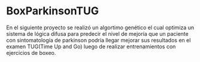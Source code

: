 # BoxParkinsonTUG
En el siguiente proyecto se realizó un algortimo genético el cual optimiza un sistema de lógica difusa para predecir el nivel de mejoría que un paciente con sintomatología de parkinson podría llegar mejorar sus resultados en el examen TUG(Time Up and Go) luego de realizar entrenamientos con ejercicios de boxeo.
